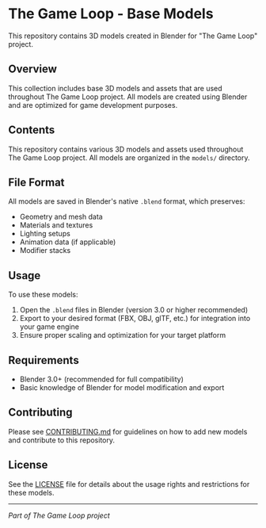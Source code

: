 # The Game Loop - Base Models

This repository contains 3D models created in Blender for "The Game Loop" project.

## Overview

This collection includes base 3D models and assets that are used throughout The Game Loop project. All models are created using Blender and are optimized for game development purposes.

## Contents

This repository contains various 3D models and assets used throughout The Game Loop project. All models are organized in the `models/` directory.

## File Format

All models are saved in Blender's native `.blend` format, which preserves:
- Geometry and mesh data
- Materials and textures
- Lighting setups
- Animation data (if applicable)
- Modifier stacks

## Usage

To use these models:

1. Open the `.blend` files in Blender (version 3.0 or higher recommended)
2. Export to your desired format (FBX, OBJ, glTF, etc.) for integration into your game engine
3. Ensure proper scaling and optimization for your target platform

## Requirements

- Blender 3.0+ (recommended for full compatibility)
- Basic knowledge of Blender for model modification and export

## Contributing

Please see [CONTRIBUTING.md](CONTRIBUTING.md) for guidelines on how to add new models and contribute to this repository.

## License

See the [LICENSE](LICENSE) file for details about the usage rights and restrictions for these models.

---

*Part of The Game Loop project*
